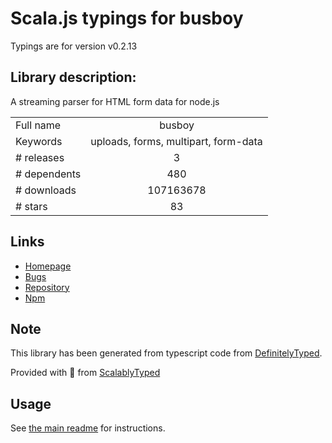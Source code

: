 
# Scala.js typings for busboy

Typings are for version v0.2.13

## Library description:
A streaming parser for HTML form data for node.js

|                    |                 |
| ------------------ | :-------------: |
| Full name          | busboy |
| Keywords           | uploads, forms, multipart, form-data |
| # releases         | 3 |
| # dependents       | 480 |
| # downloads        | 107163678 |
| # stars            | 83 |

## Links
- [Homepage](https://github.com/mscdex/busboy#readme)
- [Bugs](https://github.com/mscdex/busboy/issues)
- [Repository](https://github.com/mscdex/busboy)
- [Npm](https://www.npmjs.com/package/busboy)
    


## Note
This library has been generated from typescript code from [DefinitelyTyped](https://definitelytyped.org).

Provided with :purple_heart: from [ScalablyTyped](https://github.com/oyvindberg/ScalablyTyped)

## Usage
See [the main readme](../../readme.md) for instructions.


